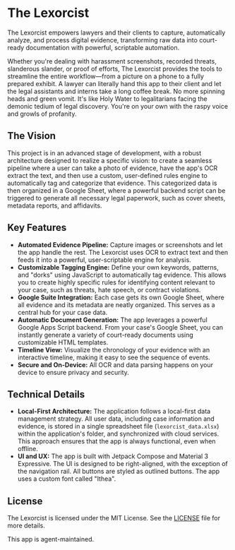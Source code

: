 # The Lexorcist

The Lexorcist empowers lawyers and their clients to capture, automatically analyze, and process digital evidence, transforming raw data into court-ready documentation with powerful, scriptable automation.

Whether you're dealing with harassment screenshots, recorded threats,  slanderous slander, or proof of efforts, The Lexorcist provides the tools to streamline the entire workflow—from a picture on a phone to a fully prepared exhibit. A lawyer can literally hand this app to their client and let the legal assistants and interns take a long coffee break. No more spinning heads and green vomit. It's like Holy Water to legalitarians facing the demonic tedium of legal discovery.  You're on your own with the raspy voice and growls of profanity. 

## The Vision

This project is in an advanced stage of development, with a robust architecture designed to realize a specific vision: to create a seamless pipeline where a user can take a photo of evidence, have the app's OCR extract the text, and then use a custom, user-defined rules engine to automatically tag and categorize that evidence. This categorized data is then organized in a Google Sheet, where a powerful backend script can be triggered to generate all necessary legal paperwork, such as cover sheets, metadata reports, and affidavits.

## Key Features

- **Automated Evidence Pipeline:** Capture images or screenshots and let the app handle the rest. The Lexorcist uses OCR to extract text and then feeds it into a powerful, user-scriptable engine for analysis.
- **Customizable Tagging Engine:** Define your own keywords, patterns, and "dorks" using JavaScript to automatically tag evidence. This allows you to create highly specific rules for identifying content relevant to your case, such as threats, hate speech, or contract violations.
- **Google Suite Integration:** Each case gets its own Google Sheet, where all evidence and its metadata are neatly organized. This serves as a central hub for your case data.
- **Automatic Document Generation:** The app leverages a powerful Google Apps Script backend. From your case's Google Sheet, you can instantly generate a variety of court-ready documents using customizable HTML templates.
- **Timeline View:** Visualize the chronology of your evidence with an interactive timeline, making it easy to see the sequence of events.
- **Secure and On-Device:** All OCR and data parsing happens on your device to ensure privacy and security.

## Technical Details

- **Local-First Architecture:** The application follows a local-first data management strategy. All user data, including case information and evidence, is stored in a single spreadsheet file (`lexorcist_data.xlsx`) within the application's folder, and synchronized with cloud services. This approach ensures that the app is always functional, even when offline.
- **UI and UX:** The app is built with Jetpack Compose and Material 3 Expressive. The UI is designed to be right-aligned, with the exception of the navigation rail. All buttons are styled as outlined buttons. The app uses a custom font called "Ithea".

## License

The Lexorcist is licensed under the MIT License. See the [LICENSE](LICENSE) file for more details.

This app is agent-maintained.
